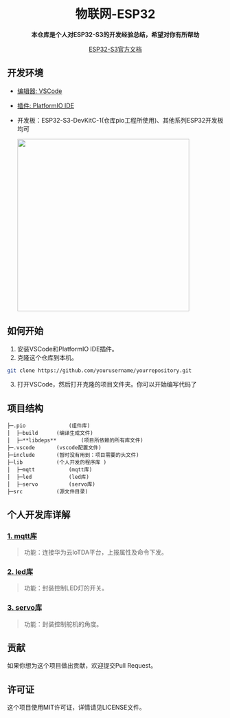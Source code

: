 <h1 align="center" >物联网-ESP32</h1>

<div align="center">
  <p>
    <strong>本仓库是个人对ESP32-S3的开发经验总结，希望对你有所帮助</strong><br>

[ESP32-S3官方文档](https://docs.espressif.com/projects/esp-idf/zh_CN/latest/esp32s3/hw-reference/esp32s3/user-guide-devkitc-1.html#)

  </p>
</div>


## 开发环境

- [编辑器: VSCode](https://code.visualstudio.com/)
- [插件: PlatformIO IDE](https://marketplace.visualstudio.com/items?itemName=platformio.platformio-ide)
- 开发板：ESP32-S3-DevKitC-1(仓库pio工程所使用)、其他系列ESP32开发板均可

    <img src="https://docs.espressif.com/projects/esp-idf/zh_CN/latest/esp32s3/_images/ESP32-S3_DevKitC-1_pinlayout_v1.1.jpg" width="400">


## 如何开始

1. 安装VSCode和PlatformIO IDE插件。
2. 克隆这个仓库到本机。

```bash
git clone https://github.com/yourusername/yourrepository.git
``` 
3. 打开VSCode，然后打开克隆的项目文件夹。你可以开始编写代码了


## 项目结构

```
├─.pio	    	    (组件库)
│  ├─build		(编译生成文件)
│  ├─**libdeps**	    (项目所依赖的所有库文件)
├─.vscode		(vscode配置文件)
├─include		(暂时没有用到：项目需要的头文件)
├─lib			(个人开发的程序库 )
│  ├─mqtt		    (mqtt库)
│  ├─led    		(led库)
│  ├─servo	    	(servo库)
├─src			(源文件目录)

```

## 个人开发库详解

### [1. mqtt库](./lib/mqtt)
> 功能：连接华为云IoTDA平台，上报属性及命令下发。

### [2. led库](./lib/led)
> 功能：封装控制LED灯的开关。

### [3. servo库](./lib/servo)
> 功能：封装控制舵机的角度。

## 贡献
 如果你想为这个项目做出贡献，欢迎提交Pull Request。


## 许可证
这个项目使用MIT许可证，详情请见LICENSE文件。